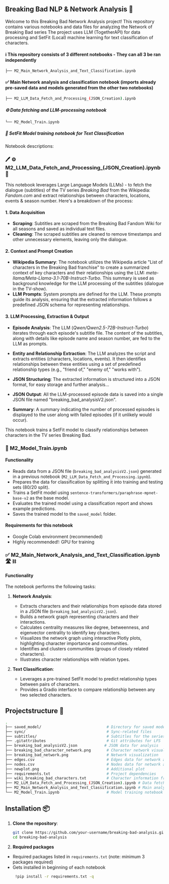 
## Breaking Bad NLP & Network Analysis 🎯
Welcome to this Breaking Bad Network Analysis project! 
This repository contains various notebooks and data files for analyzing the Network of Breaking Bad series 
The project uses LLM (TogetherAPI) for data processing and SetFit (Local) machine learning for text classification of characters.

#### ℹ️ This repository consists of 3 different notebooks - They can all 3 be ran independently
```bash
├── M2_Main_Network_Analysis_and_Text_Classification.ipynb
```
#### ✅ Main Network analysis and classification notebook (imports already pre-saved data and models generated from the other two notebooks)
```bash
├── M2_LLM_Data_Fetch_and_Processing_(JSON_Creation).ipynb
```
##### ⚙️ Data fetching and LLM-processing notebook
```bash
└── M2_Model_Train.ipynb
```                                      
##### 🧮 SetFit Model training notebook for Text Classification 

Notebook descriptions:

### 🖊️ ⚙️ M2_LLM_Data_Fetch_and_Processing_(JSON_Creation).ipynb 📨
This notebook leverages Large Language Models (LLMs) - to fetch the dialogue (subtitles) of the TV series *Breaking Bad* from the Wikipedia: *Fandom.com* and extract relationships between characters, locations, events & season number.
Here's a breakdown of the process:

#### 1. Data Acquisition

- **Scraping**: Subtitles are scraped from the Breaking Bad Fandom Wiki for all seasons and saved as individual text files.
- **Cleaning**: The scraped subtitles are cleaned to remove timestamps and other unnecessary elements, leaving only the dialogue.

#### 2. Context and Prompt Creation

- **Wikipedia Summary**: The notebook utilizes the Wikipedia article "List of characters in the Breaking Bad franchise" to create a summarized context of key characters and their relationships using the LLM: *meta-llama/Meta-Llama-3.1-70B-Instruct-Turbo*. This summary is used as background knowledge for the LLM processing of the subtitles (dialogue in the TV-show).
- **LLM Prompts**: System prompts are  defined for the LLM. These prompts guide its analysis, ensuring that the extracted information follows a predefined JSON schema for representing relationships.

#### 3. LLM Processing, Extraction & Output

- **Episode Analysis**: The LLM (*Qwen/Qwen2.5-72B-Instruct-Turbo*) iterates through each episode's subtitle file. The content of the subtitles, along with details like episode name and season number, are fed to the LLM as prompts.
- **Entity and Relationship Extraction**: The LLM analyzes the script and extracts entities (characters, locations, events). It then identifies relationships between these entities using a set of predefined relationship types (e.g., "friend of," "enemy of," "works with").
- **JSON Structuring**: The extracted information is structured into a JSON format, for easy storage and further analysis...

- **JSON Output**: All the LLM-processed episode data is saved into a single JSON file named "breaking_bad_analysisV2.json".
- **Summary**: A summary indicating the number of processed episodes is displayed to the user along with failed episodes (if it unlikely would occur).

This notebook trains a SetFit model to classify relationships between characters in the TV series Breaking Bad.

### 🧮 M2_Model_Train.ipynb
#### Functionality

- Reads data from a JSON file (`breaking_bad_analysisV2.json`) generated in a previous notebook (`M2_LLM_Data_Fetch_and_Processing.ipynb`).
- Prepares the data for classification by splitting it into training and testing sets (80/20 split).
- Trains a SetFit model using `sentence-transformers/paraphrase-mpnet-base-v2` as the base model.
- Evaluates the trained model using a classification report and shows example predictions.
- Saves the trained model to the `saved_model` folder.

#### Requirements for this notebook

- Google Colab environment (recommended)
- Highly recommended!: GPU for training

### ✅ M2_Main_Network_Analysis_and_Text_Classification.ipynb 🛣️ ⛓️

#### Functionality

The notebook performs the following tasks:

1. **Network Analysis**: 
    - Extracts characters and their relationships from episode data stored in a JSON file (`breaking_bad_analysisV2.json`).
    - Builds a network graph representing characters and their interactions.
    - Calculates centrality measures like degree, betweenness, and eigenvector centrality to identify key characters.
    - Visualizes the network graph using interactive Plotly plots, highlighting character importance and communities.
    - Identifies and clusters communities (groups of closely related characters).
    - Illustrates character relationships with relation types.

2. **Text Classification**:
    - Leverages a pre-trained SetFit model to predict relationship types between pairs of characters.
    - Provides a Gradio interface to compare relationship between any two selected characters.


## Projectstructure 📂 

```bash
.
├── saved_model/                             # Directory for saved models
├── sync/                                    # Sync-related files
├── subtitles/                               # Subtitles for the series
├── .gitattributes                           # Git attributes for LFS
├── breaking_bad_analysisV2.json            # JSON data for analysis
├── breaking_bad_character_network.png       # Character network visualization
├── breaking_bad_network.png                 # Network visualization
├── edges.csv                                # Edges data for network analysis
├── nodes.csv                                # Nodes data for network analysis
├── newplot.png                              # Additional plot
├── requirements.txt                         # Project dependencies
├── wiki_breaking_bad_characters.txt         # Character information from Wikipedia
├── M2_LLM_Data_Fetch_and_Processing_(JSON_Creation).ipynb # Data fetching and processing notebook
├── M2_Main_Network_Analysis_and_Text_Classification.ipynb # Main analysis and classification notebook
└── M2_Model_Train.ipynb                     # Model training notebook
```

## Installation 📦 

1. **Clone the repository**:
   ```bash
   git clone https://github.com/your-username/breaking-bad-analysis.git
   cd breaking-bad-analysis
   ```
2. **Required packages**
- Required packages listed in `requirements.txt` (note: minimum 3 packages required)
- Gets installed in beginning of each notebook
  ```bash
   !pip install -r requirements.txt -q
   ```

##
